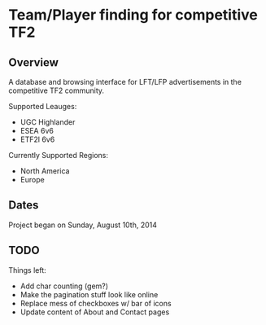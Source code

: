 Team/Player finding for competitive TF2
=======================================

Overview
--------

A database and browsing interface for LFT/LFP advertisements in the competitive TF2 community.

Supported Leauges:
- UGC Highlander
- ESEA 6v6
- ETF2l 6v6

Currently Supported Regions:
- North America
- Europe


Dates
-----

Project began on Sunday, August 10th, 2014


TODO
----

Things left:
- Add char counting (gem?)
- Make the pagination stuff look like online
- Replace mess of checkboxes w/ bar of icons
- Update content of About and Contact pages
